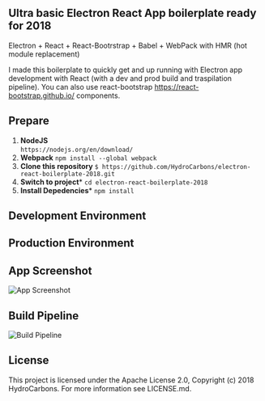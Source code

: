 ## Ultra basic Electron React App boilerplate ready for 2018
Electron + React + React-Bootrstrap + Babel + WebPack with HMR (hot module replacement)

I made this boilerplate to quickly get and up running with Electron app development with React (with a dev and prod build and traspilation pipeline). You can also use react-bootstrap https://react-bootstrap.github.io/ components.

## Prepare
1. **NodeJS**  
``` https://nodejs.org/en/download/ ```
2. **Webpack**
``` npm install --global webpack ```
3. **Clone this repository**
``` $ https://github.com/HydroCarbons/electron-react-boilerplate-2018.git ```
4. **Switch to project***
```cd electron-react-boilerplate-2018```
5. **Install Depedencies***
``` npm install ```

## Development Environment


## Production Environment

## App Screenshot

![App Screenshot](https://github.com/HydroCarbons/electron-react-boilerplate-2018/blob/master/docs/app.png)

## Build Pipeline

![Build Pipeline]()

## License
This project is licensed under the Apache License 2.0, Copyright (c) 2018 HydroCarbons. For more information see LICENSE.md.
